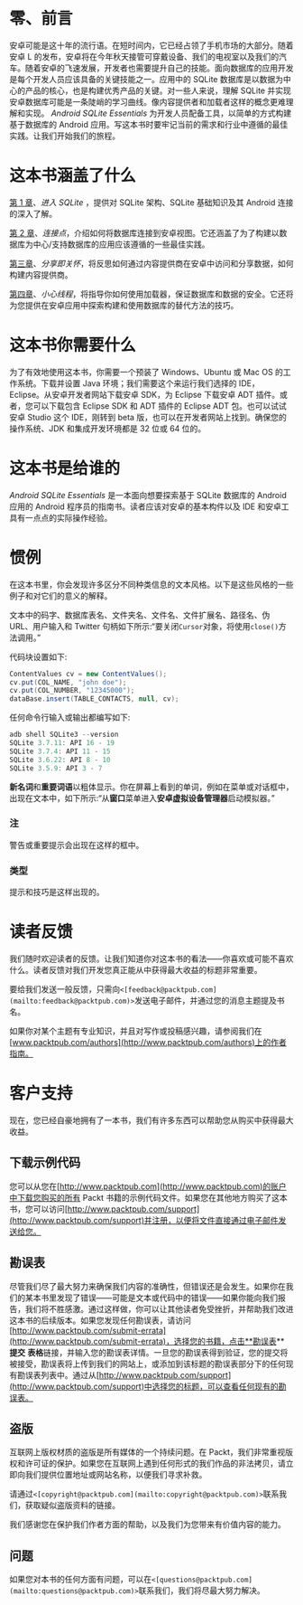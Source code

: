 # 零、前言

安卓可能是这十年的流行语。在短时间内，它已经占领了手机市场的大部分。随着安卓 L 的发布，安卓将在今年秋天接管可穿戴设备、我们的电视室以及我们的汽车。随着安卓的飞速发展，开发者也需要提升自己的技能。面向数据库的应用开发是每个开发人员应该具备的关键技能之一。应用中的 SQLite 数据库是以数据为中心的产品的核心，也是构建优秀产品的关键。对一些人来说，理解 SQLite 并实现安卓数据库可能是一条陡峭的学习曲线。像内容提供者和加载者这样的概念更难理解和实现。 *Android SQLite Essentials* 为开发人员配备工具，以简单的方式构建基于数据库的 Android 应用。写这本书时要牢记当前的需求和行业中遵循的最佳实践。让我们开始我们的旅程。

# 这本书涵盖了什么

[第 1 章](01.html "Chapter 1. Enter SQLite")、*进入 SQLite* ，提供对 SQLite 架构、SQLite 基础知识及其 Android 连接的深入了解。

[第 2 章](02.html "Chapter 2. Connecting the Dots")、*连接点*，介绍如何将数据库连接到安卓视图。它还涵盖了为了构建以数据库为中心/支持数据库的应用应该遵循的一些最佳实践。

[第三章](03.html "Chapter 3. Sharing is Caring")、*分享即关怀*，将反思如何通过内容提供商在安卓中访问和分享数据，如何构建内容提供商。

[第四章](04.html "Chapter 4. Thread Carefully")、*小心线程*，将指导你如何使用加载器，保证数据库和数据的安全。它还将为您提供在安卓应用中探索构建和使用数据库的替代方法的技巧。

# 这本书你需要什么

为了有效地使用这本书，你需要一个预装了 Windows、Ubuntu 或 Mac OS 的工作系统。下载并设置 Java 环境；我们需要这个来运行我们选择的 IDE，Eclipse。从安卓开发者网站下载安卓 SDK，为 Eclipse 下载安卓 ADT 插件。或者，您可以下载包含 Eclipse SDK 和 ADT 插件的 Eclipse ADT 包。也可以试试安卓 Studio 这个 IDE，刚转到 beta 版，也可以在开发者网站上找到。确保您的操作系统、JDK 和集成开发环境都是 32 位或 64 位的。

# 这本书是给谁的

*Android SQLite Essentials* 是一本面向想要探索基于 SQLite 数据库的 Android 应用的 Android 程序员的指南书。读者应该对安卓的基本构件以及 IDE 和安卓工具有一点点的实际操作经验。

# 惯例

在这本书里，你会发现许多区分不同种类信息的文本风格。以下是这些风格的一些例子和对它们的意义的解释。

文本中的码字、数据库表名、文件夹名、文件名、文件扩展名、路径名、伪 URL、用户输入和 Twitter 句柄如下所示:“要关闭`Cursor`对象，将使用`close()`方法调用。”

代码块设置如下:

```java
ContentValues cv = new ContentValues();
cv.put(COL_NAME, "john doe");
cv.put(COL_NUMBER, "12345000");
dataBase.insert(TABLE_CONTACTS, null, cv);
```

任何命令行输入或输出都编写如下:

```java
adb shell SQLite3 --version
SQLite 3.7.11: API 16 - 19
SQLite 3.7.4: API 11 - 15
SQLite 3.6.22: API 8 - 10
SQLite 3.5.9: API 3 - 7

```

**新名词**和**重要词语**以粗体显示。你在屏幕上看到的单词，例如在菜单或对话框中，出现在文本中，如下所示:“从**窗口**菜单进入**安卓虚拟设备管理器**启动模拟器。”

### 注

警告或重要提示会出现在这样的框中。

### 类型

提示和技巧是这样出现的。

# 读者反馈

我们随时欢迎读者的反馈。让我们知道你对这本书的看法——你喜欢或可能不喜欢什么。读者反馈对我们开发您真正能从中获得最大收益的标题非常重要。

要给我们发送一般反馈，只需向`<[feedback@packtpub.com](mailto:feedback@packtpub.com)>`发送电子邮件，并通过您的消息主题提及书名。

如果你对某个主题有专业知识，并且对写作或投稿感兴趣，请参阅我们在[www.packtpub.com/authors](http://www.packtpub.com/authors)上的作者指南。

# 客户支持

现在，您已经自豪地拥有了一本书，我们有许多东西可以帮助您从购买中获得最大收益。

## 下载示例代码

您可以从您在[http://www.packtpub.com](http://www.packtpub.com)的账户中下载您购买的所有 Packt 书籍的示例代码文件。如果您在其他地方购买了这本书，您可以访问[http://www.packtpub.com/support](http://www.packtpub.com/support)并注册，以便将文件直接通过电子邮件发送给您。

## 勘误表

尽管我们尽了最大努力来确保我们内容的准确性，但错误还是会发生。如果你在我们的某本书里发现了错误——可能是文本或代码中的错误——如果你能向我们报告，我们将不胜感激。通过这样做，你可以让其他读者免受挫折，并帮助我们改进这本书的后续版本。如果您发现任何勘误表，请访问[http://www.packtpub.com/submit-errata](http://www.packtpub.com/submit-errata)，选择您的书籍，点击**勘误表** **提交** **表格**链接，并输入您的勘误表详情。一旦您的勘误表得到验证，您的提交将被接受，勘误表将上传到我们的网站上，或添加到该标题的勘误表部分下的任何现有勘误表列表中。通过从[http://www.packtpub.com/support](http://www.packtpub.com/support)中选择您的标题，可以查看任何现有的勘误表。

## 盗版

互联网上版权材质的盗版是所有媒体的一个持续问题。在 Packt，我们非常重视版权和许可证的保护。如果您在互联网上遇到任何形式的我们作品的非法拷贝，请立即向我们提供位置地址或网站名称，以便我们寻求补救。

请通过`<[copyright@packtpub.com](mailto:copyright@packtpub.com)>`联系我们，获取疑似盗版资料的链接。

我们感谢您在保护我们作者方面的帮助，以及我们为您带来有价值内容的能力。

## 问题

如果您对本书的任何方面有问题，可以在`<[questions@packtpub.com](mailto:questions@packtpub.com)>`联系我们，我们将尽最大努力解决。